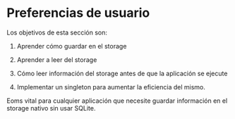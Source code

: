 # Preferencias de usuario

Los objetivos de esta sección son:

1. Aprender cómo guardar en el storage

2. Aprender a leer del storage

3. Cómo leer información del storage antes de que la aplicación se ejecute

4. Implementar un singleton para aumentar la eficiencia del mismo.

Eoms vital para cualquier aplicación que necesite guardar información en el storage nativo sin usar SQLite.
